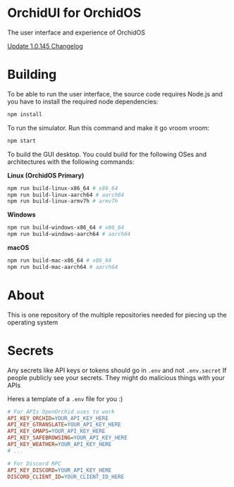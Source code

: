 # OrchidUI for OrchidOS

The user interface and experience of OrchidOS

[Update 1.0.145 Changelog](UPDATE.md)

# Building

To be able to run the user interface, the source code requires Node.js and you have to install the required node dependencies:
```sh
npm install
```

To run the simulator. Run this command and make it go vroom vroom:
```sh
npm start
```

To build the GUI desktop. You could build for the following OSes and architectures with the following commands:

**Linux (OrchidOS Primary)**
```sh
npm run build-linux-x86_64 # x86_64
npm run build-linux-aarch64 # aarch64
npm run build-linux-armv7h # armv7h
```

**Windows**
```sh
npm run build-windows-x86_64 # x86_64
npm run build-windows-aarch64 # aarch64
```

**macOS**
```sh
npm run build-mac-x86_64 # x86_64
npm run build-mac-aarch64 # aarch64
```

# About
This is one repository of the multiple repositories needed for piecing up the operating system

# Secrets
Any secrets like API keys or tokens should go in `.env` and not `.env.secret`
If people publicly see your secrets. They might do malicious things with your APIs

Heres a template of a `.env` file for you :\)
```ini
# For APIs OpenOrchid uses to work
API_KEY_ORCHID=YOUR_API_KEY_HERE
API_KEY_GTRANSLATE=YOUR_API_KEY_HERE
API_KEY_GMAPS=YOUR_API_KEY_HERE
API_KEY_SAFEBROWSING=YOUR_API_KEY_HERE
API_KEY_WEATHER=YOUR_API_KEY_HERE
# ...

# For Discord RPC
API_KEY_DISCORD=YOUR_API_KEY_HERE
DISCORD_CLIENT_ID=YOUR_CLIENT_ID_HERE
```
